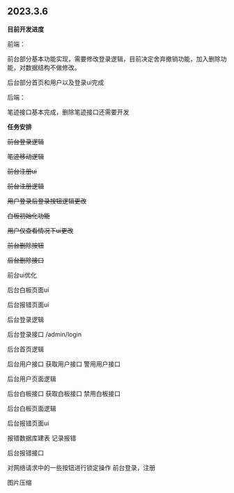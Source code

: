 ## 2023.3.6
**目前开发进度**

前端：

前台部分基本功能实现，需要修改登录逻辑，目前决定舍弃撤销功能，加入删除功能，对数据结构不做修改。

后台部分首页和用户以及登录ui完成

后端：

笔迹接口基本完成，删除笔迹接口还需要开发

**任务安排**

~~前台登录逻辑~~

~~笔迹移动逻辑~~

~~前台注册ui~~

~~前台注册逻辑~~

~~用户登录后登录按钮逻辑更改~~

~~白板初始化功能~~

~~用户仅查看情况下ui更改~~

~~前台删除按钮~~

~~后台删除接口~~

前台ui优化

后台白板页面ui

后台报错页面ui

后台登录逻辑

后台登录接口  /admin/login

后台首页逻辑

后台用户接口 获取用户接口 警用用户接口

后台用户页面逻辑

后台白板接口 获取白板接口 禁用白板接口

后台白板页面逻辑

后台报错页面ui

报错数据库建表 记录报错

后台报错接口

对网络请求中的一些按钮进行锁定操作 前台登录，注册

图片压缩